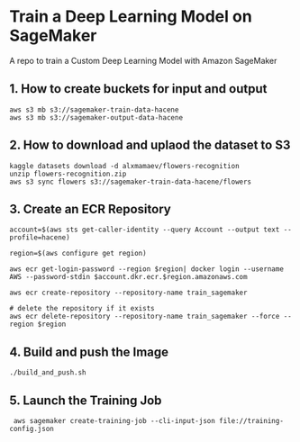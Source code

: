 # Train a Deep Learning Model on SageMaker
A repo to train a Custom Deep Learning Model with Amazon SageMaker


## 1. How to create buckets for input and output
    aws s3 mb s3://sagemaker-train-data-hacene
    aws s3 mb s3://sagemaker-output-data-hacene

## 2. How to download and uplaod the dataset to S3
    kaggle datasets download -d alxmamaev/flowers-recognition
    unzip flowers-recognition.zip
    aws s3 sync flowers s3://sagemaker-train-data-hacene/flowers


## 3. Create an ECR Repository

    account=$(aws sts get-caller-identity --query Account --output text --profile=hacene)

    region=$(aws configure get region)
    
    aws ecr get-login-password --region $region| docker login --username AWS --password-stdin $account.dkr.ecr.$region.amazonaws.com

    aws ecr create-repository --repository-name train_sagemaker

    # delete the repository if it exists
    aws ecr delete-repository --repository-name train_sagemaker --force --region $region

## 4. Build and push the Image

    ./build_and_push.sh


## 5. Launch the Training Job

     aws sagemaker create-training-job --cli-input-json file://training-config.json